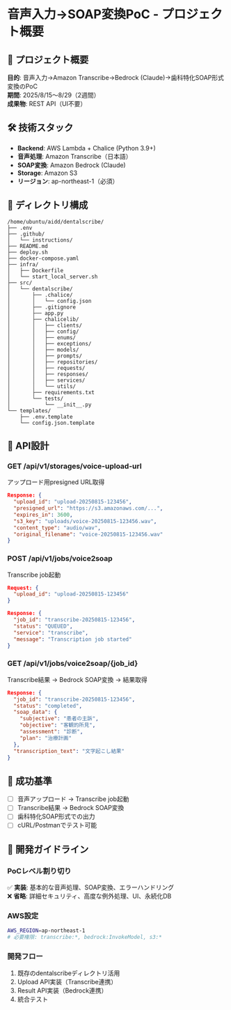 # 音声入力→SOAP変換PoC - プロジェクト概要

## 🎯 プロジェクト概要

**目的**: 音声入力→Amazon Transcribe→Bedrock (Claude)→歯科特化SOAP形式変換のPoC  
**期間**: 2025/8/15～8/29（2週間）  
**成果物**: REST API（UI不要）

## 🛠️ 技術スタック

- **Backend**: AWS Lambda + Chalice (Python 3.9+)
- **音声処理**: Amazon Transcribe（日本語）
- **SOAP変換**: Amazon Bedrock (Claude)
- **Storage**: Amazon S3
- **リージョン**: ap-northeast-1（必須）

## 📁 ディレクトリ構成

```
/home/ubuntu/aidd/dentalscribe/
├── .env
├── .github/
│   └── instructions/
├── README.md
├── deploy.sh
├── docker-compose.yaml
├── infra/
│   ├── Dockerfile
│   └── start_local_server.sh
├── src/
│   └── dentalscribe/
│       ├── .chalice/
│       │   └── config.json
│       ├── .gitignore
│       ├── app.py
│       ├── chalicelib/
│       │   ├── clients/
│       │   ├── config/
│       │   ├── enums/
│       │   ├── exceptions/
│       │   ├── models/
│       │   ├── prompts/
│       │   ├── repositories/
│       │   ├── requests/
│       │   ├── responses/
│       │   ├── services/
│       │   └── utils/
│       ├── requirements.txt
│       └── tests/
│           └── __init__.py
└── templates/
    ├── .env.template
    └── config.json.template
```

## 🔌 API設計

### GET /api/v1/storages/voice-upload-url
アップロード用presigned URL取得
```json
Response: {
  "upload_id": "upload-20250815-123456",
  "presigned_url": "https://s3.amazonaws.com/...",
  "expires_in": 3600,
  "s3_key": "uploads/voice-20250815-123456.wav",
  "content_type": "audio/wav",
  "original_filename": "voice-20250815-123456.wav"
}
```

### POST /api/v1/jobs/voice2soap
Transcribe job起動
```json
Request: {
  "upload_id": "upload-20250815-123456"
}

Response: {
  "job_id": "transcribe-20250815-123456",
  "status": "QUEUED",
  "service": "transcribe",
  "message": "Transcription job started"
}
```

### GET /api/v1/jobs/voice2soap/{job_id}
Transcribe結果 → Bedrock SOAP変換 → 結果取得
```json
Response: {
  "job_id": "transcribe-20250815-123456",
  "status": "completed",
  "soap_data": {
    "subjective": "患者の主訴",
    "objective": "客観的所見", 
    "assessment": "診断",
    "plan": "治療計画"
  },
  "transcription_text": "文字起こし結果"
}
```

## 🎯 成功基準

- [ ] 音声アップロード → Transcribe job起動
- [ ] Transcribe結果 → Bedrock SOAP変換
- [ ] 歯科特化SOAP形式での出力
- [ ] cURL/Postmanでテスト可能

## 🚨 開発ガイドライン

### PoCレベル割り切り
✅ **実装**: 基本的な音声処理、SOAP変換、エラーハンドリング  
❌ **省略**: 詳細セキュリティ、高度な例外処理、UI、永続化DB

### AWS設定
```bash
AWS_REGION=ap-northeast-1
# 必要権限: transcribe:*, bedrock:InvokeModel, s3:*
```

### 開発フロー
1. 既存のdentalscribeディレクトリ活用
2. Upload API実装（Transcribe連携）
3. Result API実装（Bedrock連携）
4. 統合テスト